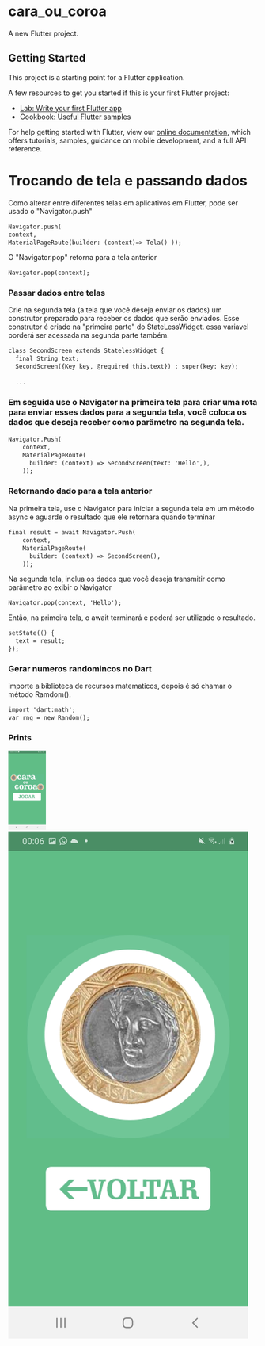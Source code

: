 # cara_ou_coroa

A new Flutter project.

## Getting Started

This project is a starting point for a Flutter application.

A few resources to get you started if this is your first Flutter project:

- [Lab: Write your first Flutter app](https://flutter.dev/docs/get-started/codelab)
- [Cookbook: Useful Flutter samples](https://flutter.dev/docs/cookbook)

For help getting started with Flutter, view our
[online documentation](https://flutter.dev/docs), which offers tutorials,
samples, guidance on mobile development, and a full API reference.

# Trocando de tela e passando dados

Como alterar entre diferentes telas em aplicativos em Flutter, pode ser usado o "Navigator.push"

```
Navigator.push(
context,
MaterialPageRoute(builder: (context)=> Tela() ));
```

O "Navigator.pop" retorna para a tela anterior

```
Navigator.pop(context);
```

### Passar dados entre telas

Crie na segunda tela (a tela que você deseja enviar os dados) um construtor preparado para receber os dados que serão enviados. Esse construtor é criado na "primeira parte" do StateLessWidget. essa variavel porderá ser acessada na segunda parte também.
```
class SecondScreen extends StatelessWidget {
  final String text;
  SecondScreen({Key key, @required this.text}) : super(key: key);

  ...
```

### Em seguida use o Navigator na primeira tela para criar uma rota para enviar esses dados para a segunda tela, você coloca os dados que deseja receber como parâmetro na segunda tela.
```
Navigator.Push(
    context,
    MaterialPageRoute(
      builder: (context) => SecondScreen(text: 'Hello',),
    ));
```

### Retornando dado para a tela anterior

Na primeira tela, use o Navigator para iniciar a segunda tela em um método async e aguarde o resultado que ele retornara quando terminar
```
final result = await Navigator.Push(
    context,
    MaterialPageRoute(
      builder: (context) => SecondScreen(),
    ));
```
Na segunda tela, inclua os dados que você deseja transmitir como parâmetro ao exibir o Navigator 
```
Navigator.pop(context, 'Hello');
```
Então, na primeira tela, o await terminará e poderá ser utilizado o resultado.
```
setState(() {
  text = result;
});
```

### Gerar numeros randomincos no Dart

importe a biblioteca de recursos matematicos, depois é só chamar o método Ramdom().
```
import 'dart:math';
var rng = new Random();
```

### Prints

<img src="https://github.com/petscaramussi/cara_ou_coroa/blob/main/imagens/home.jpg" width="15%" hight="15%">
<img src="https://github.com/petscaramussi/cara_ou_coroa/blob/main/imagens/jogo.jpg" widht="15%" height="15%"/>
